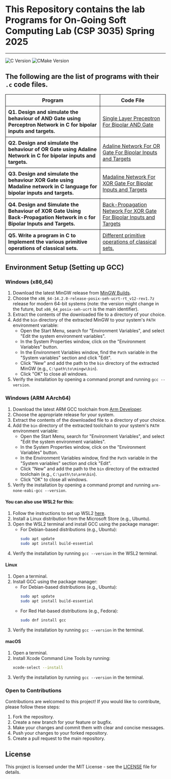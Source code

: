 # This Repository contains the lab Programs for On-Going Soft Computing Lab (CSP 3035) Spring 2025
<hr>

![C Version](https://img.shields.io/badge/C-99-blue)
![CMake Version](https://img.shields.io/badge/CMake-3.29-red)
## The following are the list of programs with their `.c` code files.

<table style="border-collapse: collapse; width: 100%;">
    <tr>
        <th style="border: 1px solid black; padding: 8px;"><b>Program</b></th>
        <th style="border: 1px solid black; padding: 8px;"><b>Code File</b></th>
    </tr>
    <tr>
        <td style="border: 1px solid black; padding: 8px;"><b>Q1. Design and simulate the behaviour of AND Gate using Perceptron Network in C for bipolar inputs and targets.</b></td>
        <td style="border: 1px solid black; padding: 8px;"><a href="/Single_Layer_Preceptron_For_Bipolar_AND_Gate.c">Single Layer Preceptron For Bipolar AND Gate</a></td>
    </tr>
    <tr>
        <td style="border: 1px solid black; padding: 8px;"><b>Q2. Design and simulate the behaviour of OR Gate using Adaline Network in C for bipolar inputs and targets.</b></td>
        <td style="border: 1px solid black; padding: 8px;"><a href="/Adaline_Network_For_OR_Gate_Bipolar_Inputs_and_Targets.c">Adaline Network For OR Gate For Bipolar Inputs and Targets</a></td>
    </tr>
<tr>
        <td style="border: 1px solid black; padding: 8px;"><b>Q3. Design and simulate the behaviour XOR Gate using Madaline network in C language for bipolar inputs and targets.</b></td>
        <td style="border: 1px solid black; padding: 8px;"><a href="/Madaline_Network_For_XOR_Gate_For_Bipolar_Inputs_and_Targets.c">Madaline Network For XOR Gate For Bipolar Inputs and Targets</a></td>
    </tr>
<tr>
        <td style="border: 1px solid black; padding: 8px;"><b>Q4. Design and Simulate the Behaviour of XOR Gate Using Back-Propagation Network in c for Bipolar Inputs and Targets.</b></td>
        <td style="border: 1px solid black; padding: 8px;"><a href="/Back_Propogation_Network_For_XOR_Gate_For_Bipolar_Inputs_and_Targets.c">Back-Propagation Network For XOR Gate For Bipolar Inputs and Targets</a></td>
    </tr>
<tr>
        <td style="border: 1px solid black; padding: 8px;"><b>Q5. Write a program in C to Implement the various primitive operations of classical sets.</b></td>
        <td style="border: 1px solid black; padding: 8px;"><a href="/Primitive_Operations_Of_Classical_Sets.c">Different primitive operations of classical sets.</a></td>
    </tr>
</table>

## Environment Setup (Setting up GCC)

### Windows (x86_64)
1. Download the latest MinGW release from [MinGW Builds](https://github.com/niXman/mingw-builds-binaries/releases).
2. Choose the `x86_64-14.2.0-release-posix-seh-ucrt-rt_v12-rev1.7z` release for modern 64-bit systems  (note: the version might change in the future, but `x86_64_posix-seh-ucrt` is the main identifier).
3. Extract the contents of the downloaded file to a directory of your choice.
4. Add the `bin` directory of the extracted MinGW to your system's `PATH` environment variable:
    - Open the Start Menu, search for "Environment Variables", and select "Edit the system environment variables".
    - In the System Properties window, click on the "Environment Variables" button.
    - In the Environment Variables window, find the `Path` variable in the "System variables" section and click "Edit".
    - Click "New" and add the path to the `bin` directory of the extracted MinGW (e.g., `C:\path\to\mingw\bin`).
    - Click "OK" to close all windows.
5. Verify the installation by opening a command prompt and running `gcc --version`.

### Windows (ARM AArch64)
1. Download the latest ARM GCC toolchain from [Arm Developer](https://developer.arm.com/tools-and-software/open-source-software/developer-tools/gnu-toolchain/gnu-rm).
2. Choose the appropriate release for your system.
3. Extract the contents of the downloaded file to a directory of your choice.
4. Add the `bin` directory of the extracted toolchain to your system's `PATH` environment variable:
    - Open the Start Menu, search for "Environment Variables", and select "Edit the system environment variables".
    - In the System Properties window, click on the "Environment Variables" button.
    - In the Environment Variables window, find the `Path` variable in the "System variables" section and click "Edit".
    - Click "New" and add the path to the `bin` directory of the extracted toolchain (e.g., `C:\path\to\arm\bin`).
    - Click "OK" to close all windows.
5. Verify the installation by opening a command prompt and running `arm-none-eabi-gcc --version`.

#### You can also use WSL2 for this:
1. Follow the instructions to set up WSL2 [here](https://docs.microsoft.com/en-us/windows/wsl/install).
2. Install a Linux distribution from the Microsoft Store (e.g., Ubuntu).
3. Open the WSL2 terminal and install GCC using the package manager:
    - For Debian-based distributions (e.g., Ubuntu):
      ```sh
      sudo apt update
      sudo apt install build-essential
      ```
4. Verify the installation by running `gcc --version` in the WSL2 terminal.

#### Linux
1. Open a terminal.
2. Install GCC using the package manager:
    - For Debian-based distributions (e.g., Ubuntu):
      ```sh
      sudo apt update
      sudo apt install build-essential
      ```
    - For Red Hat-based distributions (e.g., Fedora):
      ```sh
      sudo dnf install gcc
      ```
3. Verify the installation by running `gcc --version` in the terminal.

#### macOS
1. Open a terminal.
2. Install Xcode Command Line Tools by running:
   ```sh
   xcode-select --install
   ```
3. Verify the installation by running `gcc --version` in the terminal.

### Open to Contributions
Contributions are welcomed to this project! If you would like to contribute, please follow these steps:  
1. Fork the repository.
2. Create a new branch for your feature or bugfix.
3. Make your changes and commit them with clear and concise messages.
4. Push your changes to your forked repository.
5. Create a pull request to the main repository.

## License
This project is licensed under the MIT License - see the [LICENSE](/LICENSE) file for details.
